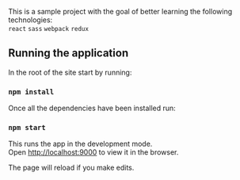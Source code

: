 This is a sample project with the goal of better learning the following technologies:<br>
`react` `sass` `webpack` `redux`

## Running the application

In the root of the site start by running:

### `npm install`

Once all the dependencies have been installed run:

### `npm start`

This runs the app in the development mode.<br>
Open [http://localhost:9000](http://localhost:9000) to view it in the browser.

The page will reload if you make edits.
